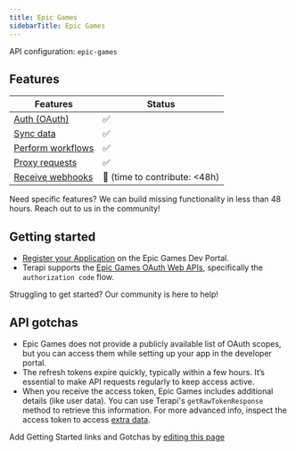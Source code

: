 ```yaml
---
title: Epic Games
sidebarTitle: Epic Games
---
```


API configuration: `epic-games`

## Features

| Features | Status |
| - | - |
| [Auth (OAuth)](https://terapi.gitbook.io/terapi-api-explorer/integrate/guides/authorize-an-api) | ✅ |
| [Sync data](https://terapi.gitbook.io/terapi-api-explorer/integrate/guides/sync-data-from-an-api) | ✅ |
| [Perform workflows](https://terapi.gitbook.io/terapi-api-explorer/integrate/guides/perform-workflows-with-an-api) | ✅ |
| [Proxy requests](https://terapi.gitbook.io/terapi-api-explorer/integrate/guides/proxy-requests-to-an-api) | ✅ |
| [Receive webhooks](https://terapi.gitbook.io/terapi-api-explorer/integrate/guides/receive-webhooks-from-an-api) | 🚫 (time to contribute: &lt;48h) |

Need specific features? We can build missing functionality in less than 48 hours. Reach out to us in the community!

## Getting started

-   [Register your Application](https://dev.epicgames.com/portal) on the Epic Games Dev Portal.
-   Terapi supports the [Epic Games OAuth Web APIs](https://dev.epicgames.com/docs/web-api-ref/authentication), specifically the `authorization code` flow.

Struggling to get started? Our community is here to help!

## API gotchas

-   Epic Games does not provide a publicly available list of OAuth scopes, but you can access them while setting up your app in the developer portal.
-   The refresh tokens expire quickly, typically within a few hours. It’s essential to make API requests regularly to keep access active.
-   When you receive the access token, Epic Games includes additional details (like user data). You can use Terapi's `getRawTokenResponse` method to retrieve this information. For more advanced info, inspect the access token to access [extra data](https://dev.epicgames.com/docs/web-api-ref/authentication#account-information).

Add Getting Started links and Gotchas by [editing this page](https://github.com/terapihq/terapi/tree/master/docs-v2/integrations/all/epic-games.mdx)

